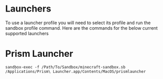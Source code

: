 # Launchers

To use a launcher profile you will need to select its profile and run the sandbox profile command. 
Here are the commands for the below current supported launchers

# Prism Launcher

`sandbox-exec -f /Path/To/Sandbox/minecraft-sandbox.sb /Applications/Prism\ Launcher.app/Contents/MacOS/prismlauncher`
